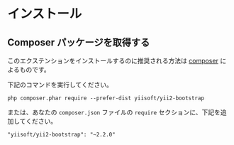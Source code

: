 インストール
============

## Composer パッケージを取得する

このエクステンションをインストールするのに推奨される方法は [composer](http://getcomposer.org/download/) によるものです。

下記のコマンドを実行してください。

```
php composer.phar require --prefer-dist yiisoft/yii2-bootstrap
```

または、あなたの `composer.json` ファイルの `require` セクションに、下記を追加してください。

```
"yiisoft/yii2-bootstrap": "~2.2.0"
```
